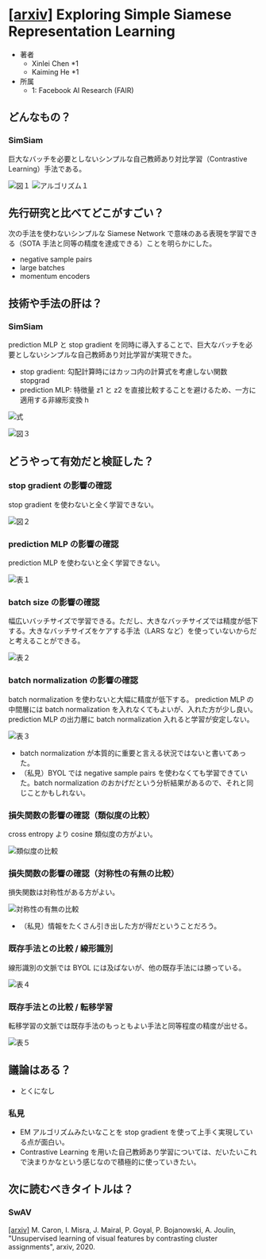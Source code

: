 # [\[arxiv\]](https://arxiv.org/abs/2011.10566v1) Exploring Simple Siamese Representation Learning

- 著者
    - Xinlei Chen *1
    - Kaiming He *1
- 所属
    - 1: Facebook AI Research (FAIR)


## どんなもの？
### SimSiam
巨大なバッチを必要としないシンプルな自己教師あり対比学習（Contrastive Learning）手法である。

![図１](figure_1.png)
![アルゴリズム１](algorithm_1.png)


## 先行研究と比べてどこがすごい？
次の手法を使わないシンプルな Siamese Network で意味のある表現を学習できる（SOTA 手法と同等の精度を達成できる）ことを明らかにした。
- negative sample pairs
- large batches
- momentum encoders


## 技術や手法の肝は？
### SimSiam
prediction MLP と stop gradient を同時に導入することで、巨大なバッチを必要としないシンプルな自己教師あり対比学習が実現できた。

- stop gradient: 勾配計算時にはカッコ内の計算式を考慮しない関数 stopgrad
- prediction MLP: 特徴量 z1 と z2 を直接比較することを避けるため、一方に適用する非線形変換 h

![式](equation.png)

![図３](figure_1.png)


## どうやって有効だと検証した？

### stop gradient の影響の確認
stop gradient を使わないと全く学習できない。

![図２](figure_2.png)

### prediction MLP の影響の確認
prediction MLP を使わないと全く学習できない。

![表１](table_1.png)

### batch size の影響の確認
幅広いバッチサイズで学習できる。ただし、大きなバッチサイズでは精度が低下する。大きなバッチサイズをケアする手法（LARS など）を使っていないからだと考えることができる。

![表２](table_2.png)

### batch normalization の影響の確認
batch normalization を使わないと大幅に精度が低下する。
prediction MLP の中間層には batch normalization を入れなくてもよいが、入れた方が少し良い。
prediction MLP の出力層に batch normalization 入れると学習が安定しない。

![表３](table_3.png)

- batch normalization が本質的に重要と言える状況ではないと書いてあった。
- （私見）BYOL では negative sample pairs を使わなくても学習できていた。batch normalization のおかげだという分析結果があるので、それと同じことかもしれない。


### 損失関数の影響の確認（類似度の比較）
cross entropy より cosine 類似度の方がよい。

![類似度の比較](similarity.png)


### 損失関数の影響の確認（対称性の有無の比較）
損失関数は対称性がある方がよい。

![対称性の有無の比較](symmetrization.png)

- （私見）情報をたくさん引き出した方が得だということだろう。


### 既存手法との比較 / 線形識別
線形識別の文脈では BYOL には及ばないが、他の既存手法には勝っている。

![表４](table_4.png)


### 既存手法との比較 / 転移学習
転移学習の文脈では既存手法のもっともよい手法と同等程度の精度が出せる。

![表５](table_5.png)


## 議論はある？
- とくになし


### 私見
- EM アルゴリズムみたいなことを stop gradient を使って上手く実現している点が面白い。
- Contrastive Learning を用いた自己教師あり学習については、だいたいこれで決まりかなという感じなので積極的に使っていきたい。


## 次に読むべきタイトルは？

### SwAV
[\[arxiv\]](https://arxiv.org/abs/2006.09882) M. Caron, I. Misra, J. Mairal, P. Goyal, P. Bojanowski, A. Joulin, "Unsupervised learning of visual features by contrasting cluster assignments", arxiv, 2020.
